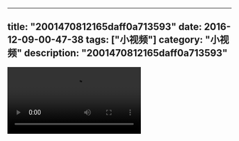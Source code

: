 
---
title: "2001470812165daff0a713593"
date: 2016-12-09-00-47-38
tags: ["小视频"]
category: "小视频"
description: "2001470812165daff0a713593"
---
<video src="http://ohtsqip0g.bkt.clouddn.com/2001470812165daff0a713593.mp4" controls="controls"></video>
